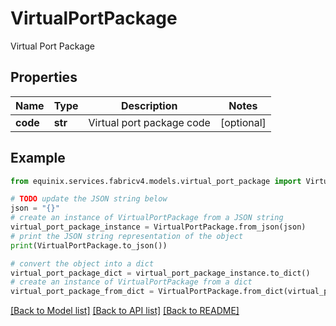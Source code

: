 # VirtualPortPackage

Virtual Port Package

## Properties

Name | Type | Description | Notes
------------ | ------------- | ------------- | -------------
**code** | **str** | Virtual port package code | [optional] 

## Example

```python
from equinix.services.fabricv4.models.virtual_port_package import VirtualPortPackage

# TODO update the JSON string below
json = "{}"
# create an instance of VirtualPortPackage from a JSON string
virtual_port_package_instance = VirtualPortPackage.from_json(json)
# print the JSON string representation of the object
print(VirtualPortPackage.to_json())

# convert the object into a dict
virtual_port_package_dict = virtual_port_package_instance.to_dict()
# create an instance of VirtualPortPackage from a dict
virtual_port_package_from_dict = VirtualPortPackage.from_dict(virtual_port_package_dict)
```
[[Back to Model list]](../README.md#documentation-for-models) [[Back to API list]](../README.md#documentation-for-api-endpoints) [[Back to README]](../README.md)


